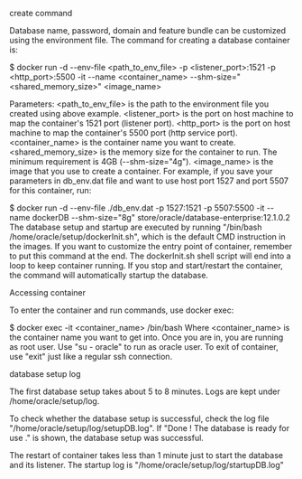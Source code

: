 create command

Database name, password, domain and feature bundle can be customized using the environment file. The command for creating a database container is:

$ docker run -d --env-file <path_to_env_file> -p <listener_port>:1521 -p <http_port>:5500 -it --name <container_name> --shm-size="<shared_memory_size>" <image_name>

Parameters:
   <path_to_env_file> is the path to the environment file you created using above example. 
   <listener_port> is the port on host machine to map the container's 1521 port (listener port).
   <http_port> is the port on host machine to map the container's 5500 port (http service port).
   <container_name> is the container name you want to create.
   <shared_memory_size> is the memory size for the container to run. The minimum requirement is 4GB (--shm-size="4g").
   <image_name> is the image that you use to create a container.
For example, if you save your parameters in db_env.dat file and want to use host port 1527 and port 5507 for this container, run:

$ docker run -d --env-file ./db_env.dat -p 1527:1521 -p 5507:5500 -it --name dockerDB --shm-size="8g" store/oracle/database-enterprise:12.1.0.2
The database setup and startup are executed by running "/bin/bash /home/oracle/setup/dockerInit.sh", which is the default CMD instruction in the images. If you want to customize the entry point of container, remember to put this command at the end. The dockerInit.sh shell script will end into a loop to keep container running. If you stop and start/restart the container, the command will automatically startup the database.

Accessing container

To enter the container and run commands, use docker exec:

$ docker exec -it <container_name> /bin/bash
Where <container_name> is the container name you want to get into. Once you are in, you are running as root user. Use "su - oracle" to run as oracle user. To exit of container, use "exit" just like a regular ssh connection.

database setup log

The first database setup takes about 5 to 8 minutes. Logs are kept under /home/oracle/setup/log.

To check whether the database setup is successful, check the log file "/home/oracle/setup/log/setupDB.log". If "Done ! The database is ready for use ." is shown, the database setup was successful.

The restart of container takes less than 1 minute just to start the database and its listener. The startup log is "/home/oracle/setup/log/startupDB.log"

